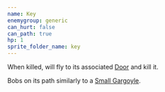 ```yaml
---
name: Key
enemygroup: generic
can_hurt: false
can_path: true
hp: 1
sprite_folder_name: key
---
```


When killed, will fly to its associated [Door](#enemy-door) and kill it.

Bobs on its path similarly to a [Small Gargoyle](#enemy-gargoyle-small).
